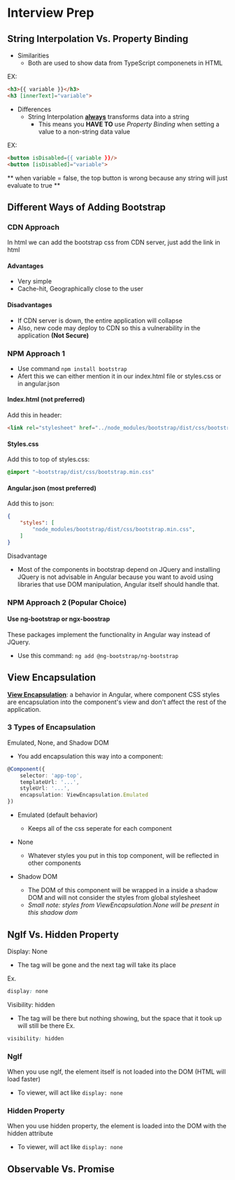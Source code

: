 # Interview Prep
## String Interpolation Vs. Property Binding
- Similarities
    - Both are used to show data from TypeScript componenets in HTML

EX:
```html
<h3>{{ variable }}</h3>
<h3 [innerText]="variable">
```
- Differences
    - String Interpolation <u>**always**</u> transforms data into a string
        - This means you **HAVE TO** use *Property Binding* when setting a value to a non-string data value

EX:
```html
<button isDisabled={{ variable }}/>
<button [isDisabled]="variable">
```
** when variable = false, the top button is wrong because any string will just evaluate to true **

## Different Ways of Adding Bootstrap
### CDN Approach
In html we can add the bootstrap css from CDN server, just add the link in html

#### Advantages
- Very simple
- Cache-hit, Geographically close to the user
#### Disadvantages
- If CDN server is down, the entire application will collapse
- Also, new code may deploy to CDN so this a vulnerability in the application **(Not Secure)**

### NPM Approach 1
- Use command `npm install bootstrap`
- Afert this we can either mention it in our index.html file or styles.css or in angular.json

#### Index.html (not preferred)
Add this in header:
```html
<link rel="stylesheet" href="../node_modules/bootstrap/dist/css/bootstrap.min.css">
```

#### Styles.css
Add this to top of styles.css:
```css
@import "~bootstrap/dist/css/bootstrap.min.css"
```

#### Angular.json (most preferred)
Add this to json:
```json
{
    "styles": [
        "node_modules/bootstrap/dist/css/bootstrap.min.css",
    ]
}
```
Disadvantage
- Most of the components in bootstrap depend on JQuery and installing JQuery is not advisable in Angular because you want to avoid using libraries that use DOM manipulation, Angular itself should handle that.

### NPM Approach 2 (Popular Choice)
#### Use ng-bootstrap or ngx-boostrap
These packages implement the functionality in Angular way instead of JQuery.

- Use this command: `ng add @ng-bootstrap/ng-bootstrap`

## View Encapsulation
<u>**View Encapsulation**</u>: a behavior in Angular, where component CSS styles are encapsulation into the component's view and don't affect the rest of the application.

### 3 Types of Encapsulation
Emulated, None, and Shadow DOM
- You add encapsulation this way into a component:
```ts
@Component({
    selector: 'app-top',
    templateUrl: '...',
    styleUrl: '...',
    encapsulation: ViewEncapsulation.Emulated
})
```

- Emulated (default behavior)
    - Keeps all of the css seperate for each component

- None
    - Whatever styles you put in this top component, will be reflected in other components

- Shadow DOM
    - The DOM of this component will be wrapped in a inside a shadow DOM and will not consider the styles from global stylesheet
    - *Small note: styles from ViewEncapsulation.None will be present in this shadow dom*

## NgIf Vs. Hidden Property
Display: None
- The tag will be gone and the next tag will take its place

Ex.
```css
display: none
```

Visibility: hidden
- The tag will be there but nothing showing, but the space that it took up will still be there
Ex.
```css
visibility: hidden
```

### NgIf
When you use ngIf, the element itself is not loaded into the DOM (HTML will load faster)
- To viewer, will act like `display: none`

### Hidden Property
When you use hidden property, the element is loaded into the DOM with the hidden attribute
- To viewer, will act like `display: none`

## Observable Vs. Promise
